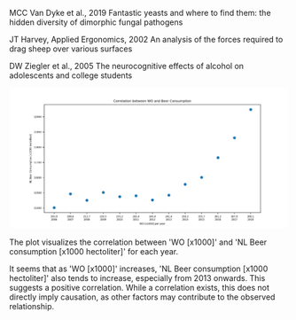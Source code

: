 
MCC Van Dyke et al., 2019
Fantastic yeasts and where to find them: the hidden diversity of dimorphic fungal pathogens

JT Harvey, Applied Ergonomics, 2002
An analysis of the forces required to drag sheep over various surfaces

DW Ziegler et al., 2005
The neurocognitive effects of alcohol on adolescents and college students


![image](corr_plot.png)

The plot visualizes the correlation between 'WO [x1000]' and 'NL Beer consumption [x1000 hectoliter]' for each year.

It seems that as 'WO [x1000]' increases, 'NL Beer consumption [x1000 hectoliter]' also tends to increase, especially from 2013 onwards.
This suggests a positive correlation. While a correlation exists, this does not directly imply causation, as other factors may contribute to the observed relationship.
